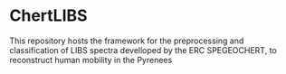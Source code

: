 # ChertLIBS
This repository hosts the framework for the preprocessing and classification of LIBS spectra develloped by the ERC SPEGEOCHERT, to reconstruct human mobility in the Pyrenees
